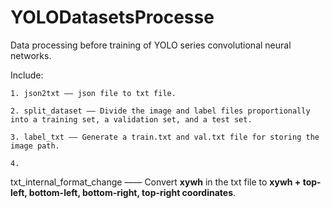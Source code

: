 # YOLODatasetsProcesse

Data processing before training of YOLO series convolutional neural networks. 

Include: 

    1. json2txt —— json file to txt file.

    2. split_dataset —— Divide the image and label files proportionally into a training set, a validation set, and a test set.

    3. label_txt —— Generate a train.txt and val.txt file for storing the image path.

    4.





txt_internal_format_change —— Convert **xywh** in the txt file to **xywh + top-left, bottom-left, bottom-right, top-right coordinates**.
